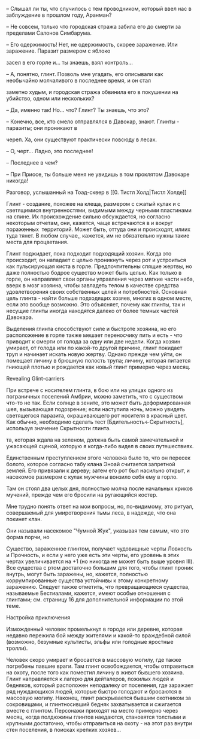 – Слышал ли ты, что случилось с тем проводником, который ввел нас в заблуждение в прошлом году, Аранман?

– Не совсем, только что городская стража забила его до смерти за пределами Салонов Симбарума.

– Его одержимость! Нет, не одержимость, скорее заражение. Или заражение. Паразит размером с яблоко

засел в его горле и... ты знаешь, взял контроль...

– А, понятно, глинт. Позволь мне угадать, его описывали как необычайно молчаливого в последнее время, и он стал

заметно худым, и городская стража обвинила его в покушении на убийство, одном или нескольких?

– Да, именно так! Но... что? Глинт? Ты знаешь, что это?

– Конечно, все, кто смело отправлялся в Давокар, знают. Глинты - паразиты; они проникают в

череп. Ха, они существуют практически повсюду в лесах.

– О, черт... Ладно, это последнее!

– Последнее в чем?

– При Приосе, ты больше меня не увидишь в том проклятом Давокаре никогда!

Разговор, услышанный на Тоад-сквер в [[0. Тистл Холд|Тистл Холде]]

Глинт - создание, похожее на клеща, размером с сжатый кулак и с светящимися внутренностями, видимыми между черными пластинами на спине. Их происхождение сильно обсуждается, но согласно некоторым отчетам, они, кажется, чаще встречаются в и вокруг пораженных  территорий. Может быть, оттуда они и происходят, илиих туда тянет. В любом случае,, кажется, им не обязательно нужны такие места для процветания.

Глинт поджидает, пока подходит подходящий хозяин. Когда это происходит, он нападает с целью проникнуть через рот и устроиться как пульсирующая киста в горле. Предпочтительны спящие жертвы, но даже полностью бодрое существо может быть целью. Как только в горле, он направляет свои органы управления через мягкие части неба, вверх в мозг хозяина, чтобы завладеть телом в качестве средства удовлетворения своих собственных целей и потребностей. Основная цель глинта - найти больше подходящих хозяев, многих в одном месте, если это вообще возможно. Это объясняет, почему как глинты, так и несущие глинты иногда находятся далеко от более темных частей Давокара.

Выделения глинта способствуют силе и быстроте хозяина, но его расположение в горле также мешает переносчику пить и есть - что приводит к смерти от голода за одну или две недели. Когда хозяин умирает, от голода или по какой-то другой причине, глинт покидает труп и начинает искать новую жертву. Однако прежде чем уйти, он помещает личину в брюшную полость трупа; личину, которая питается гниющей плотью и рождается как новый глинт примерно через месяц.

Revealing Glint-carriers

При встрече с носителем глинта, в бою или на улицах одного из пограничных поселений Амбрии, можно заметить, что с существом что-то не так. Если солнце в зените, это может быть деформированная шея, вызывающая подозрение; если наступила ночь, можно увидеть светящегося паразита, окрашивающего рот носителя в красный цвет. Как обычно, необходимо сделать тест [Бдительность←Скрытность], используя значение Скрытности глинта.

та, которая ждала на зеленом, должна быть самой замечательной и ужасающей сценой, которую я когда-либо видел в своих путешествиях.

Единственным преступлением этого человека было то, что он пересек болото, которое согласно табу клана Эноай считается запретной землей. Его привязали к дереву; затем его рот был насильно открыт, и насекомое размером с кулак мужчины вонзило себя ему в горло.

Там он стоял два целых дня, полностью молча после начальных криков мучений, прежде чем его бросили на ругающийся костер.

Мне трудно понять ответ на мои вопросы, но, по-видимому, это ритуал, совершаемый для умиротворения тьмы леса, в надежде, что она покинет клан.

Они называли насекомое "Чумной Жук", указывая тем самым, что это форма порчи, но

Существо, зараженное глинтом, получает чудовищные черты Ловкость и Прочность, и если у него уже есть эти черты, его уровень в этих чертах увеличивается на +1 (но никогда не может быть выше уровня III). Все существа с ртом достаточно большим для того, чтобы глинт проник внутрь, могут быть заражены, но, кажется, полностью коррумпированные существа устойчивы к этому конкретному заражению. Следует также отметить, что превращающиеся существа, называемые Бестиалами, кажется, имеют особые отношения с глинтами; см. страницу 16 для дополнительной информации по этой теме.

Настройка приключения

Изможденный человек промелькнул в городе или деревне, которая недавно
пережила бой между жителями и какой-то враждебной силой (возможно,
безумные культисты, эльфы или голодные яростные тролли).

Человек скоро умирает и бросается в массовую могилу, где также погребены павшие враги. Там глинт освобождается, чтобы отправиться на охоту, после того как поместил личину в живот бывшего хозяина. Глинт направляется к лагерю для дейталеров, пожилых людей и бедняков, который расположен неподалеку от поселения, где заражает ряд нуждающихся людей, которые быстро голодают и бросаются в массовую могилу. Наконец, глинт раскрывается бывшим охотником за сокровищами,  и глинтносивший бедняк захватывается и  сжигается вместе с глинтом. 
Персонажи приходят на место примерно через месяц, когда полдюжины глинтов 
наедаются, становятся толстыми и крупными достаточно, чтобы отправиться на охоту - на этот раз внутри стен поселения, в поисках крепких хозяев...